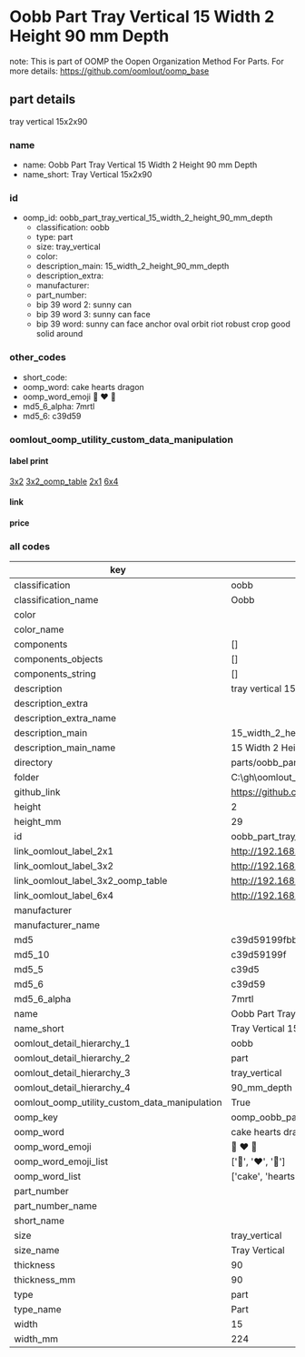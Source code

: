 # Oobb Part Tray Vertical 15 Width 2 Height 90 mm Depth  

note: This is part of OOMP the Oopen Organization Method For Parts. For more details: https://github.com/oomlout/oomp_base

##  part details
  



tray vertical 15x2x90



### name
* name: Oobb Part Tray Vertical 15 Width 2 Height 90 mm Depth
* name_short: Tray Vertical 15x2x90 
### id
* oomp_id: oobb_part_tray_vertical_15_width_2_height_90_mm_depth
  * classification: oobb
  * type: part
  * size: tray_vertical
  * color: 
  * description_main: 15_width_2_height_90_mm_depth
  * description_extra: 
  * manufacturer: 
  * part_number: 
  * bip 39 word 2: sunny can
  * bip 39 word 3: sunny can face
  * bip 39 word: sunny can face anchor oval orbit riot robust crop good solid around

### other_codes
* short_code: 
* oomp_word: cake hearts dragon
* oomp_word_emoji :cake: :hearts: :dragon:
* md5_6_alpha: 7mrtl
* md5_6: c39d59






### oomlout_oomp_utility_custom_data_manipulation
#### label print
[3x2](http://192.168.1.245:1112/?label=oomp%207mrtl)
[3x2_oomp_table](http://192.168.1.108:1112/?label=oomp%207mrtl)
[2x1](http://192.168.1.242:1112/?label=oomp%207mrtl)
[6x4](http://192.168.1.55:1112/?label=oomp%207mrtl)    

#### link

                              

#### price







### all codes 
| key | value |  
| --- | --- |  
| classification | oobb |  
| classification_name | Oobb |  
| color |  |  
| color_name |  |  
| components | [] |  
| components_objects | [] |  
| components_string | [] |  
| description | tray vertical 15x2x90 |  
| description_extra |  |  
| description_extra_name |  |  
| description_main | 15_width_2_height_90_mm_depth |  
| description_main_name | 15 Width 2 Height 90 mm Depth |  
| directory | parts/oobb_part_tray_vertical_15_width_2_height_90_mm_depth |  
| folder | C:\gh\oomlout_oobb_version_4_generated_parts\parts\oobb_part_tray_vertical_15_width_2_height_90_mm_depth |  
| github_link | https://github.com/oomlout/oomlout_oomp_part_src/tree/main/parts/oobb_part_tray_vertical_15_width_2_height_90_mm_depth |  
| height | 2 |  
| height_mm | 29 |  
| id | oobb_part_tray_vertical_15_width_2_height_90_mm_depth |  
| link_oomlout_label_2x1 | http://192.168.1.242:1112/?label=oomp%207mrtl |  
| link_oomlout_label_3x2 | http://192.168.1.245:1112/?label=oomp%207mrtl |  
| link_oomlout_label_3x2_oomp_table | http://192.168.1.108:1112/?label=oomp%207mrtl |  
| link_oomlout_label_6x4 | http://192.168.1.55:1112/?label=oomp%207mrtl |  
| manufacturer |  |  
| manufacturer_name |  |  
| md5 | c39d59199fbb57466fced086a3083ecb |  
| md5_10 | c39d59199f |  
| md5_5 | c39d5 |  
| md5_6 | c39d59 |  
| md5_6_alpha | 7mrtl |  
| name | Oobb Part Tray Vertical 15 Width 2 Height 90 mm Depth |  
| name_short | Tray Vertical 15x2x90  |  
| oomlout_detail_hierarchy_1 | oobb |  
| oomlout_detail_hierarchy_2 | part |  
| oomlout_detail_hierarchy_3 | tray_vertical |  
| oomlout_detail_hierarchy_4 | 90_mm_depth |  
| oomlout_oomp_utility_custom_data_manipulation | True |  
| oomp_key | oomp_oobb_part_tray_vertical_15_width_2_height_90_mm_depth |  
| oomp_word | cake hearts dragon |  
| oomp_word_emoji | :cake: :hearts: :dragon: |  
| oomp_word_emoji_list | [':cake:', ':hearts:', ':dragon:'] |  
| oomp_word_list | ['cake', 'hearts', 'dragon'] |  
| part_number |  |  
| part_number_name |  |  
| short_name |  |  
| size | tray_vertical |  
| size_name | Tray Vertical |  
| thickness | 90 |  
| thickness_mm | 90 |  
| type | part |  
| type_name | Part |  
| width | 15 |  
| width_mm | 224 |  
